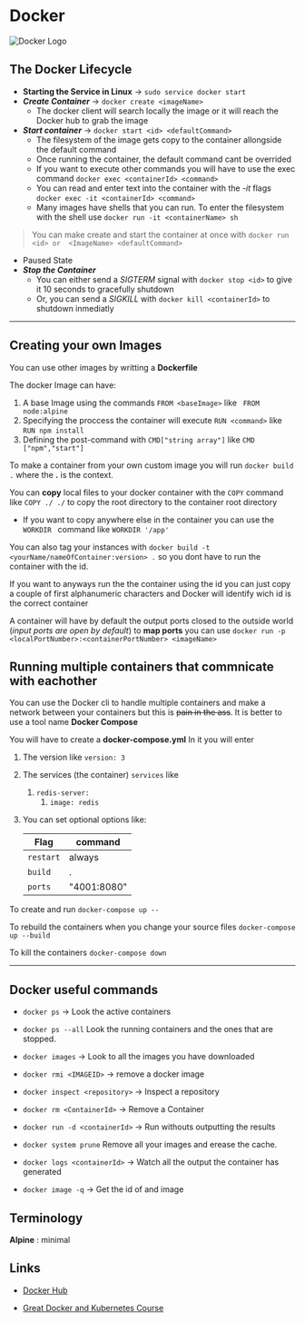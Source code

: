# Docker
![Docker Logo](https://www.brianweet.com/assets/docker-blog-1/docker-logo.png)
## The Docker Lifecycle
* __Starting the Service in Linux__ -> `sudo service docker start`
* ___Create Container___ -> `docker create <imageName>`
  * The docker client will search locally the image or it will reach the Docker hub to grab the image
* ___Start container___ -> `docker start <id> <defaultCommand>`
  * The filesystem of the image gets copy to the container allongside the default command
  * Once running the container, the default command cant be overrided
  * If you want to execute other commands you will have to use the exec command `docker exec <containerId> <command>`
  * You can read and enter text into the container with the *-it* flags `docker exec -it <containerId> <command>` 
  * Many images have shells that you can run. To enter the filesystem with the shell use `docker run -it <containerName> sh `
> You can make create and start the container at once with `docker run <id> or  <ImageName> <defaultCommand>`

* Paused State
* ___Stop the Container___
  * You can either send a _SIGTERM_ signal with `docker stop <id>` to give it 10 seconds to gracefully shutdown
  * Or, you can send a _SIGKILL_ with `docker kill <containerId>` to shutdown inmediatly 
___  
## Creating your own Images
You can use other images by writting a **Dockerfile**

The docker Image can have:
1. A base Image using the commands `FROM <baseImage>` like ` FROM node:alpine`
2. Specifying the proccess the container will execute `RUN <command>` like `RUN npm install`
3. Defining the post-command with `CMD["string array"]` like `CMD ["npm","start"]`

To make a container from your own custom image you will run `docker build .` where the **.** is the context.

You can **copy** local files to your docker container with the `COPY` command like `COPY ./ ./` to copy the root directory to the container root directory
* If you want to copy anywhere else in the container you can use the `WORKDIR ` command like `WORKDIR '/app'`

You can also tag your instances with `docker build -t <yourName/nameOfContainer:version> .` so you dont have to run the container with the id.

If you want to anyways run the the container using the id you can just copy a couple of first alphanumeric characters and Docker will identify wich id is the correct container

A container will have by default the output ports closed to the outside world (*input ports are open by default*) to **map ports** you can use `docker run -p <localPortNumber>:<containerPortNumber> <imageName>` 

## Running multiple containers that commnicate with eachother
You can use the Docker cli to handle multiple containers and make a network between your containers but this is ~~pain in the ass~~. It is better to use a tool name **Docker Compose**

You will have to create a **docker-compose.yml**
In it you will enter

1. The version like `version: 3`
2. The services (the container) `services` like 
   1. `redis-server:`
      1. `image: redis`
3. You can set optional options like:


   |   Flag    | command|
   |  ----------- | -------- |
   | `restart` | always |
   |  `build`    |   .    |
   | `ports` | "4001:8080"|



To create and run  `docker-compose up --`

To rebuild the containers when you change your source files `docker-compose up --build`

To kill the containers `docker-compose down`
___
## Docker useful commands

* `docker ps` -> Look the active containers

* `docker ps --all` Look the running containers and the ones that are stopped. 

* `docker images` -> Look to all the images you have downloaded
* `docker rmi <IMAGEID>` -> remove a docker image

* `docker inspect <repository>` -> Inspect a repository

* `docker rm <ContainerId>` -> Remove a Container

* `docker run -d <containerId>` -> Run withouts outputting the results

* `docker system prune` Remove all your images and erease the cache. 

* `docker logs <containerId>` -> Watch all the output the container has generated

* `docker image -q` -> Get the id of and image
## Terminology

**Alpine** : minimal

## Links
* [Docker Hub](https://hub.docker.com/)

* [Great Docker and Kubernetes Course](https://www.udemy.com/docker-and-kubernetes-the-complete-guide/)